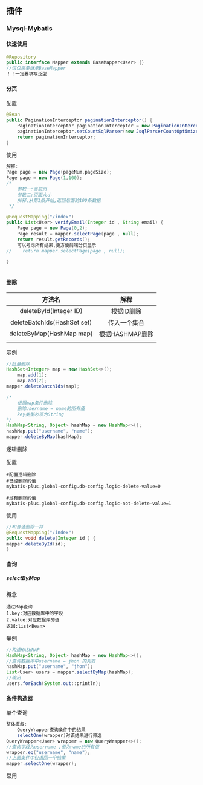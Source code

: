 ## 插件

### Mysql-Mybatis

#### 快速使用

```JAVA
@Repository
public interface Mapper extends BaseMapper<User> {}
//仅仅需要继承BaseMapper
！！一定要填写泛型
```

#### 分页

配置

```Java
@Bean
public PaginationInterceptor paginationInterceptor() {
    PaginationInterceptor paginationInterceptor = new PaginationInterceptor();
    paginationInterceptor.setCountSqlParser(new JsqlParserCountOptimize(true));
    return paginationInterceptor;
}
```

使用

```java
解释:
Page page = new Page(pageNum,pageSize);
Page page = new Page(1,100);
/*
  	参数一:当前页
  	参数二:页面大小
  	解释,从第1条开始,返回后面的100条数据
 */

@RequestMapping("/index")
public List<User> verifyEmail(Integer id , String email) {
    Page page = new Page(0,2);
    Page result = mapper.selectPage(page , null);
    return result.getRecords();
	可以考虑所有结果,更方便前端分页显示
//    return mapper.selectPage(page , null);
    
}



```

#### 删除

|           方法名            |      解释       |
| :-------------------------: | :-------------: |
|   deleteById(Integer  ID)   |   根据ID删除    |
| deleteBatchIds(HashSet set) |  传入一个集合   |
|  deleteByMap(HashMap map)   | 根据HASHMAP删除 |
|                             |                 |

示例

```java
//批量删除
HashSet<Integer> map = new HashSet<>();
    map.add(1);
    map.add(2);
mapper.deleteBatchIds(map);

/*
	根据map条件删除
	删除username = name的所有值
	key类型必须为String
*/
HashMap<String, Object> hashMap = new HashMap<>();
hashMap.put("username", "name");
mapper.deleteByMap(hashMap);
```

逻辑删除

配置

```
#配置逻辑删除
#已经删除的值
mybatis-plus.global-config.db-config.logic-delete-value=0

#没有删除的值
mybatis-plus.global-config.db-config.logic-not-delete-value=1
```

使用

```java
//和普通删除一样
@RequestMapping("/index")
public void delete(Integer id ) {
mapper.deleteById(id);
}
```



#### 查询

##### selectByMap

概念

```
通过Map查询
1.key:对应数据库中的字段
2.value:对应数据库的值
返回:list<Bean>
```

举例

```JAVA
//构造HASHMAP
HashMap<String, Object> hashMap = new HashMap<>();
//查询数据库中username = jhon 的列表
hashMap.put("username", "jhon");
List<User> users = mapper.selectByMap(hashMap);
//输出
users.forEach(System.out::println);
```

#### 条件构造器

单个查询

```java
整体概叙:
	QueryWrapper查询条件中的结果
	selectOne(wrapper)对该结果进行筛选
QueryWrapper<User> wrapper = new QueryWrapper<>();
//查询字段为username ,值为name的所有值
wrapper.eq("username", "name");
//上面条件中仅返回一个结果
mapper.selectOne(wrapper);
```

常用

```

```

